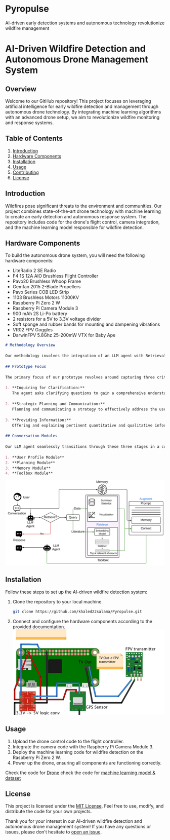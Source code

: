 # Pyropulse
AI-driven early detection systems and autonomous technology revolutionize wildfire management
# AI-Driven Wildfire Detection and Autonomous Drone Management System

## Overview

Welcome to our GitHub repository! This project focuses on leveraging artificial intelligence for early wildfire detection and management through autonomous drone technology. By integrating machine learning algorithms with an advanced drone setup, we aim to revolutionize wildfire monitoring and response systems.

## Table of Contents
1. [Introduction](#introduction)
2. [Hardware Components](#hardware-components)
3. [Installation](#installation)
4. [Usage](#usage)
5. [Contributing](#contributing)
6. [License](#license)

## Introduction

Wildfires pose significant threats to the environment and communities. Our project combines state-of-the-art drone technology with machine learning to create an early detection and autonomous response system. The repository includes code for the drone's flight control, camera integration, and the machine learning model responsible for wildfire detection.

## Hardware Components

To build the autonomous drone system, you will need the following hardware components:

- LiteRadio 2 SE Radio
- F4 1S 12A AIO Brushless Flight Controller
- Pavo20 Brushless Whoop Frame
- Gemfan 2015 2-Blade Propellers
- Pavo Series COB LED Strip
- 1103 Brushless Motors 11000KV
- Raspberry Pi Zero 2 W
- Raspberry Pi Camera Module 3
- 900 mAh 2S Li-Po battery
- 2 resistors for a 5V to 3.3V voltage divider
- Soft sponge and rubber bands for mounting and dampening vibrations
- VR02 FPV Goggles
- DarwinFPV 5.8Ghz 25-200mW VTX for Baby Ape

  

```markdown
# Methodology Overview

Our methodology involves the integration of an LLM agent with Retrieval-Augmented Generation (RAG), illustrated in Figure 1. The agent initiates the interaction by working with the user to create a profile and formulate an action plan. Subsequently, the RAG enhances the LLM's responses, incorporating additional information such as climate projections and scientific literature in alignment with the agent-generated context.

## Prototype Focus

The primary focus of our prototype revolves around capturing three critical elements in a consulting scenario:

1. **Inquiring for Clarification:**
   The agent asks clarifying questions to gain a comprehensive understanding of the user's concerns.

2. **Strategic Planning and Communication:**
   Planning and communicating a strategy to effectively address the user's concerns.

3. **Providing Information:**
   Offering and explaining pertinent quantitative and qualitative information to the user.

## Conversation Modules

Our LLM agent seamlessly transitions through these three stages in a conversation with the user, facilitated by the following modules:

1. **User Profile Module**
2. **Planning Module**
3. **Memory Module**
4. **Toolbox Module**
```
  ![Methodology](Dataset/image.png)


## Installation

Follow these steps to set up the AI-driven wildfire detection system:

1. Clone the repository to your local machine.
   ```bash
   git clone https://github.com/khaled22salama/Pyropulse.git
   ```


2. Connect and configure the hardware components according to the provided documentation.
   ![interface](Drone/interface.png)

## Usage

1. Upload the drone control code to the flight controller.
2. Integrate the camera code with the Raspberry Pi Camera Module 3.
3. Deploy the machine learning code for wildfire detection on the Raspberry Pi Zero 2 W.
4. Power up the drone, ensuring all components are functioning correctly.

Check the code for [Drone](Drone)
check the code for [machine learning model & dataset](Dataset)


## License

This project is licensed under the [MIT License](LICENSE). Feel free to use, modify, and distribute the code for your own projects.

Thank you for your interest in our AI-driven wildfire detection and autonomous drone management system! If you have any questions or issues, please don't hesitate to [open an issue](https://github.com/khaled22salama/Pyropulse/issues).
